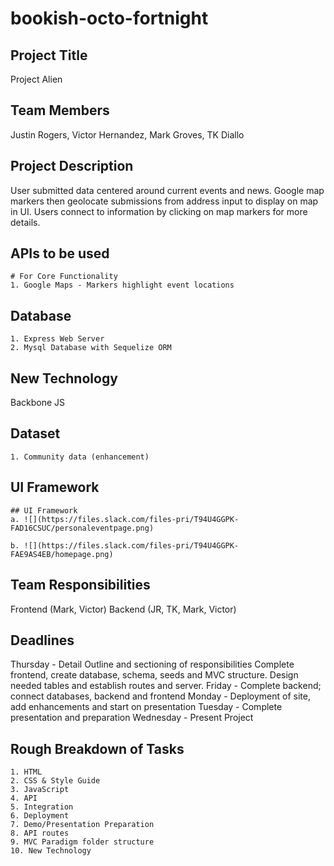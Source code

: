 # bookish-octo-fortnight

## Project Title
Project Alien
 
## Team Members
Justin Rogers, Victor Hernandez, Mark Groves, TK Diallo
 
## Project Description
User submitted data centered around current events and news. Google map markers then geolocate submissions from address input to display on map in UI. Users connect to information by clicking on map markers for more details. 
 

## APIs to be used
	# For Core Functionality
	1. Google Maps - Markers highlight event locations  
 
## Database
	1. Express Web Server 
	2. Mysql Database with Sequelize ORM	
## New Technology
Backbone JS

## Dataset
	1. Community data (enhancement)

## UI Framework
	## UI Framework
	a. ![](https://files.slack.com/files-pri/T94U4GGPK-FAD16CSUC/personaleventpage.png)

	b. ![](https://files.slack.com/files-pri/T94U4GGPK-FAE9AS4EB/homepage.png)


## Team Responsibilities 

Frontend (Mark, Victor)
Backend (JR, TK, Mark, Victor)
## Deadlines
Thursday - Detail Outline and sectioning of responsibilities 
Complete frontend, create database, schema, seeds and MVC structure. Design needed tables and establish routes and server.
Friday - Complete backend; connect databases, backend and frontend
Monday - Deployment of site, add enhancements and start on presentation
Tuesday  - Complete presentation and preparation
Wednesday - Present Project

 
## Rough Breakdown of Tasks
	1. HTML
	2. CSS & Style Guide
	3. JavaScript
	4. API
	5. Integration
	6. Deployment
	7. Demo/Presentation Preparation
	8. API routes
	9. MVC Paradigm folder structure
	10. New Technology


